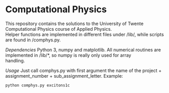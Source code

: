 # Computational Physics

This repository contains the solutions to the University of Twente Computational Physics course of Applied Physics. \
Helper functions are implemented in different files under /lib/, while scripts are found in /comphys.py.

*Dependencies*
Python 3, numpy and matplotlib. All numerical routines are implemented in /lib/*, so numpy is really only used for array\
handling.

*Usage*
Just call comphys.py with first argument the name of the project + assignment_number + sub_assignment_letter. Example:

`python comphys.py excitons1c`